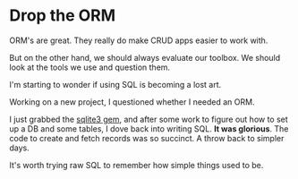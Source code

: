 # Drop the ORM

ORM's are great. They really do make CRUD apps easier to work with.

But on the other hand, we should always evaluate our toolbox. We should look at the tools we use and question them.

I'm starting to wonder if using SQL is becoming a lost art.

Working on a new project, I questioned whether I needed an ORM.

I just grabbed the [sqlite3 gem](https://rubygems.org/gems/sqlite3/versions/1.3.11), and after some work to figure out how to set up a DB and some tables, I dove back into writing SQL. **It was glorious**. The code to create and fetch records was so succinct. A throw back to simpler days.

It's worth trying raw SQL to remember how simple things used to be.
